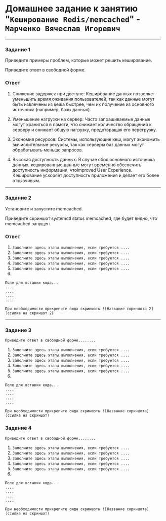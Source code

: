 # Домашнее задание к занятию "`Кеширование Redis/memcached`" - `Марченко Вячеслав Игоревич`

---

### Задание 1

Приведите примеры проблем, которые может решить кеширование.

Приведите ответ в свободной форме.

### Ответ

1. Снижение задержек при доступе: Кеширование данных позволяет уменьшить время ожидания пользователей, так как данные могут быть извлечены из кеша быстрее, чем их получение из основного источника (например, базы данных).

2. Уменьшение нагрузки на сервер: Часто запрашиваемые данные могут храниться в памяти, что снижает количество обращений к серверу и снижает общую нагрузку, предотвращая его перегрузку.

3. Экономия ресурсов: Системы, использующие кеш, могут экономить вычислительные ресурсы, так как серверы баз данных могут обрабатывать меньше запросов.

4. Высокая доступность данных: В случае сбоя основного источника данных, кешированные данные могут временно обеспечить доступность информации, чтоImproved User Experience. Kэширование ускоряет доступность приложения и делает его более отзывчивым.

---

### Задание 2

Установите и запустите memcached.

Приведите скриншот systemctl status memcached, где будет видно, что memcached запущен.

### Ответ

1. `Заполните здесь этапы выполнения, если требуется ....`
2. `Заполните здесь этапы выполнения, если требуется ....`
3. `Заполните здесь этапы выполнения, если требуется ....`
4. `Заполните здесь этапы выполнения, если требуется ....`
5. `Заполните здесь этапы выполнения, если требуется ....`
6. 

```
Поле для вставки кода...
....
....
....
....
```

`При необходимости прикрепитe сюда скриншоты
![Название скриншота 2](ссылка на скриншот 2)`


---

### Задание 3

`Приведите ответ в свободной форме........`

1. `Заполните здесь этапы выполнения, если требуется ....`
2. `Заполните здесь этапы выполнения, если требуется ....`
3. `Заполните здесь этапы выполнения, если требуется ....`
4. `Заполните здесь этапы выполнения, если требуется ....`
5. `Заполните здесь этапы выполнения, если требуется ....`
6. 

```
Поле для вставки кода...
....
....
....
....
```

`При необходимости прикрепитe сюда скриншоты
![Название скриншота](ссылка на скриншот)`

### Задание 4

`Приведите ответ в свободной форме........`

1. `Заполните здесь этапы выполнения, если требуется ....`
2. `Заполните здесь этапы выполнения, если требуется ....`
3. `Заполните здесь этапы выполнения, если требуется ....`
4. `Заполните здесь этапы выполнения, если требуется ....`
5. `Заполните здесь этапы выполнения, если требуется ....`
6. 

```
Поле для вставки кода...
....
....
....
....
```

`При необходимости прикрепитe сюда скриншоты
![Название скриншота](ссылка на скриншот)`
